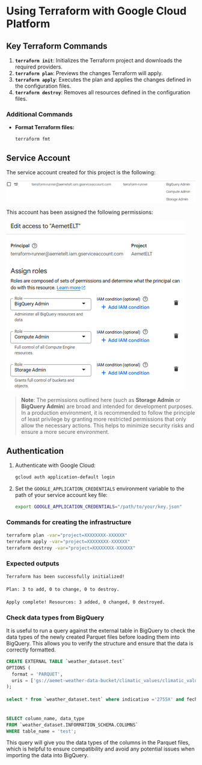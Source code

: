 # Using Terraform with Google Cloud Platform

## Key Terraform Commands
1. **`terraform init`**: Initializes the Terraform project and downloads the required providers.
2. **`terraform plan`**: Previews the changes Terraform will apply.
3. **`terraform apply`**: Executes the plan and applies the changes defined in the configuration files.
4. **`terraform destroy`**: Removes all resources defined in the configuration files.

### Additional Commands
- **Format Terraform files:**
  ```bash
  terraform fmt
  ```

## Service Account

The service account created for this project is the following:

![terraform service account](../images/terraform-service-account.png)

This account has been assigned the following permissions:

![terraform service account](../images//terraform-service-account-permissions.png)

> **Note**: The permissions outlined here (such as **Storage Admin** or **BigQuery Admin**) are broad and intended for development purposes. In a production environment, it is recommended to follow the principle of least privilege by granting more restricted permissions that only allow the necessary actions. This helps to minimize security risks and ensure a more secure environment.


## Authentication
1. Authenticate with Google Cloud:
   ```bash
   gcloud auth application-default login
   ```
2. Set the `GOOGLE_APPLICATION_CREDENTIALS` environment variable to the path of your service account key file:
   ```bash
   export GOOGLE_APPLICATION_CREDENTIALS="/path/to/your/key.json"
   ```

### Commands for creating the infrastructure
```bash
terraform plan -var="project=XXXXXXXX-XXXXXX"
terraform apply -var="project=XXXXXXXX-XXXXXX"
terraform destroy -var="project=XXXXXXXX-XXXXXX"
```

### Expected outputs
```sh
Terraform has been successfully initialized!

Plan: 3 to add, 0 to change, 0 to destroy.

Apply complete! Resources: 3 added, 0 changed, 0 destroyed.
```


### Check data types from BigQuery

It is useful to run a query against the external table in BigQuery to check the data types of the newly created Parquet files before loading them into BigQuery. This allows you to verify the structure and ensure that the data is correctly formatted.


```sql
CREATE EXTERNAL TABLE `weather_dataset.test`
OPTIONS (
  format = 'PARQUET',
  uris = ['gs://aemet-weather-data-bucket/climatic_values/climatic_values/*.parquet']
);

select * from `weather_dataset.test` where indicativo ='2755X' and fecha = '2024-01-01';


SELECT column_name, data_type 
FROM `weather_dataset.INFORMATION_SCHEMA.COLUMNS`
WHERE table_name = 'test';
```
This query will give you the data types of the columns in the Parquet files, which is helpful to ensure compatibility and avoid any potential issues when importing the data into BigQuery.